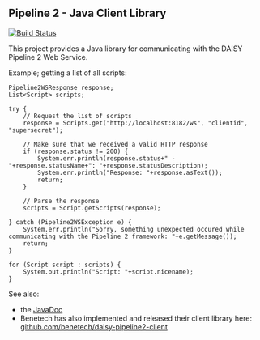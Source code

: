 Pipeline 2 - Java Client Library
-----------------

[![Build Status](https://travis-ci.org/daisy/pipeline-clientlib-java.png?branch=master)](https://travis-ci.org/daisy/pipeline-clientlib-java)

This project provides a Java library for communicating with the DAISY Pipeline 2 Web Service.

Example; getting a list of all scripts:

    Pipeline2WSResponse response;
    List<Script> scripts;
    
    try {
        // Request the list of scripts
        response = Scripts.get("http://localhost:8182/ws", "clientid", "supersecret");
        
        // Make sure that we received a valid HTTP response
        if (response.status != 200) {
            System.err.println(response.status+" - "+response.statusName+": "+response.statusDescription);
            System.err.println("Response: "+response.asText());
            return;
        }
        
        // Parse the response
        scripts = Script.getScripts(response);
        
    } catch (Pipeline2WSException e) {
        System.err.println("Sorry, something unexpected occured while communicating with the Pipeline 2 framework: "+e.getMessage());
        return;
    }
    
    for (Script script : scripts) {
        System.out.println("Script: "+script.nicename);
    }


See also:

 - the [JavaDoc](https://raw.github.com/daisy/pipeline-clientlib-java/master/lib/doc/index.html)
 - Benetech has also implemented and released their client library here: [github.com/benetech/daisy-pipeline2-client](https://github.com/benetech/daisy-pipeline2-client)

